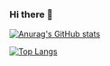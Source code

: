 ### Hi there 👋

[![Anurag's GitHub stats](https://github-readme-stats.vercel.app/api?username=kasapvictor&hide=contribs&show_icons=true&theme=highcontrast)](https://github.com/kasapvictor/kasapvictor)

[![Top Langs](https://github-readme-stats.vercel.app/api/top-langs/?username=kasapvictor&layout=compact&hide_border=true)](https://github.com/kasapvictor/)

